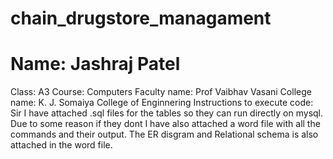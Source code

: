 # chain_drugstore_managament
<h1> Name: Jashraj Patel</h1> 
Class: A3
Course: Computers
Faculty name: Prof Vaibhav Vasani
College name: K. J. Somaiya College of Enginnering
Instructions to execute code:
Sir I have attached .sql files for the tables so they can run directly on mysql.
Due to some reason if they dont I have also attached a word file with all the commands and their output.
The ER disgram and Relational schema is also attached in the word file.

